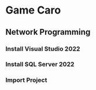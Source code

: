 # Game Caro
## Network Programming 


### Install Visual Studio 2022
### Install SQL Server 2022
### Import Project



